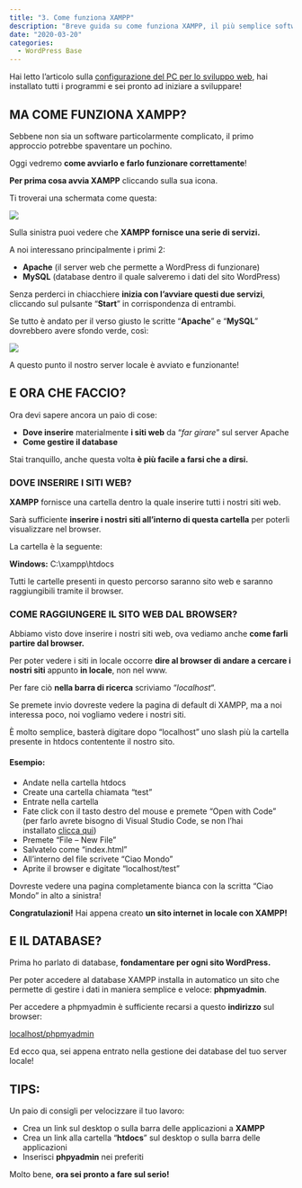 ```yaml
---
title: "3. Come funziona XAMPP"
description: "Breve guida su come funziona XAMPP, il più semplice software per la creazione di un server locale per sviluppo web"
date: "2020-03-20"
categories:
  - WordPress Base
---
```


Hai letto l’articolo sulla [configurazione del PC per lo sviluppo web](/blog/configurare-il-pc-per-sviluppare-in-wordpress%ef%bf%bc/), hai installato tutti i programmi e sei pronto ad iniziare a sviluppare!

## MA COME FUNZIONA XAMPP?

Sebbene non sia un software particolarmente complicato, il primo approccio potrebbe spaventare un pochino.

Oggi vedremo **come avviarlo e farlo funzionare correttamente**!

**Per prima cosa avvia XAMPP** cliccando sulla sua icona.

Ti troverai una schermata come questa:

![](images/image-2-1.png)

Sulla sinistra puoi vedere che **XAMPP fornisce una serie di servizi.**

A noi interessano principalmente i primi 2:

- **Apache** (il server web che permette a WordPress di funzionare)
- **MySQL** (database dentro il quale salveremo i dati del sito WordPress)

Senza perderci in chiacchiere **inizia con l’avviare questi due servizi**, cliccando sul pulsante “**Start**” in corrispondenza di entrambi.

Se tutto è andato per il verso giusto le scritte “**Apache**” e “**MySQL**” dovrebbero avere sfondo verde, così:

![](images/image-3-1-1.png)

A questo punto il nostro server locale è avviato e funzionante!

## E ORA CHE FACCIO?

Ora devi sapere ancora un paio di cose:

- **Dove inserire** materialmente **i siti web** da “_far girare_” sul server Apache
- **Come gestire il database**

Stai tranquillo, anche questa volta **è più facile a farsi che a dirsi.**

### DOVE INSERIRE I SITI WEB?

**XAMPP** fornisce una cartella dentro la quale inserire tutti i nostri siti web.

Sarà sufficiente **inserire i nostri siti all’interno di questa cartella** per poterli visualizzare nel browser.

La cartella è la seguente:

**Windows:** C:\\xampp\\htdocs

Tutti le cartelle presenti in questo percorso saranno sito web e saranno raggiungibili tramite il browser.

### COME RAGGIUNGERE IL SITO WEB DAL BROWSER?

Abbiamo visto dove inserire i nostri siti web, ova vediamo anche **come farli partire dal browser.**

Per poter vedere i siti in locale occorre **dire al browser di andare a cercare i nostri siti** appunto **in locale**, non nel www.

Per fare ciò **nella barra di ricerca** scriviamo “_localhost_“.

Se premete invio dovreste vedere la pagina di default di XAMPP, ma a noi interessa poco, noi vogliamo vedere i nostri siti.

È molto semplice, basterà digitare dopo “localhost” uno slash più la cartella presente in htdocs contentente il nostro sito.

#### Esempio:

- Andate nella cartella htdocs
- Create una cartella chiamata “test”
- Entrate nella cartella
- Fate click con il tasto destro del mouse e premete “Open with Code” (per farlo avrete bisogno di Visual Studio Code, se non l’hai installato [clicca qui](/blog/configurare-il-pc-per-sviluppare-in-wordpress%ef%bf%bc/))
- Premete “File – New File”
- Salvatelo come “index.html”
- All’interno del file scrivete “Ciao Mondo”
- Aprite il browser e digitate “localhost/test”

Dovreste vedere una pagina completamente bianca con la scritta “Ciao Mondo” in alto a sinistra!

**Congratulazioni!** Hai appena creato **un sito internet in locale con XAMPP!**

## E IL DATABASE?

Prima ho parlato di database, **fondamentare per ogni sito WordPress.**

Per poter accedere al database XAMPP installa in automatico un sito che permette di gestire i dati in maniera semplice e veloce: **phpmyadmin**.

Per accedere a phpmyadmin è sufficiente recarsi a questo **indirizzo** sul browser:

[localhost/phpmyadmin](http://localhost/phpmyadmin/)

Ed ecco qua, sei appena entrato nella gestione dei database del tuo server locale!

## TIPS:

Un paio di consigli per velocizzare il tuo lavoro:

- Crea un link sul desktop o sulla barra delle applicazioni a **XAMPP**
- Crea un link alla cartella “**htdocs**” sul desktop o sulla barra delle applicazioni
- Inserisci **phpyadmin** nei preferiti

Molto bene, **ora sei pronto a fare sul serio!**
